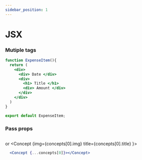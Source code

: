 ```yaml
---
sidebar_position: 1
---
```


# JSX

### Mutiple tags  
```jsx
function ExpenseItem(){
  return (
    <div>
      <div> Date </div>
      <div> 
        <h1> Title </h1>
        <div> Amount </div>
      </div>
    </div>
  )
}

export default ExpenseItem;
```

### Pass props
```jsx
``` 
or   <Concept {img={concepts[0].img} title={concepts[0].title} }></Concept>


```jsx
  <Concept {...concepts[0]}></Concept>
``` 

